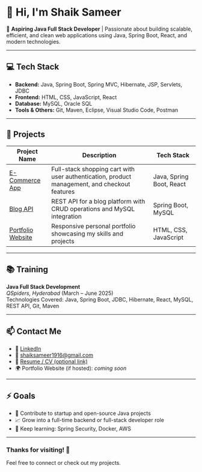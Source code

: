 # 👋 Hi, I'm Shaik Sameer

🎯 **Aspiring Java Full Stack Developer** | Passionate about building scalable, efficient, and clean web applications using Java, Spring Boot, React, and modern technologies.

---

## 💻 Tech Stack

- **Backend:** Java, Spring Boot, Spring MVC, Hibernate, JSP, Servlets, JDBC  
- **Frontend:** HTML, CSS, JavaScript, React  
- **Database:** MySQL, Oracle SQL  
- **Tools & Others:** Git, Maven, Eclipse, Visual Studio Code, Postman  

---

## 🧠 Projects

| Project Name | Description | Tech Stack |
|--------------|-------------|------------|
| [E-Commerce App](https://github.com/yourusername/ecommerce-app) | Full-stack shopping cart with user authentication, product management, and checkout features | Java, Spring Boot, React |
| [Blog API](https://github.com/Sameer1916/Projects/tree/main/OnlineStore) | REST API for a blog platform with CRUD operations and MySQL integration | Spring Boot, MySQL |
| [Portfolio Website](https://github.com/yourusername/portfolio-site) | Responsive personal portfolio showcasing my skills and projects | HTML, CSS, JavaScript |

---

## 📚 Training

**Java Full Stack Development**  
_QSpiders, Hyderabad_ (March – June 2025)  
Technologies Covered: Java, Spring Boot, JDBC, Hibernate, React, MySQL, REST API, Git, Maven

---

## 📫 Contact Me

- 🔗 [LinkedIn](https://linkedin.com/in/shaiksameer1916)  
- 📧 shaiksameer1916@gmail.com  
- 💼 [Resume / CV (optional link)](https://drive.google.com/...)  
- 🌍 Portfolio Website (if hosted): _coming soon_

---

## ⚡ Goals

- 🚀 Contribute to startup and open-source Java projects  
- 📈 Grow into a full-time backend or full-stack developer role  
- 🧠 Keep learning: Spring Security, Docker, AWS

---

### Thanks for visiting! 🙌
Feel free to connect or check out my projects.
